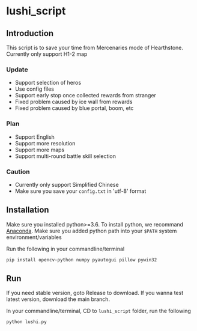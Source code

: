 # lushi_script


## Introduction
This script is to save your time from Mercenaries mode of Hearthstone.
Currently only support H1-2 map

### Update
* Support selection of heros
* Use config files
* Support early stop once collected rewards from stranger
* Fixed problem caused by ice wall from rewards
* Fixed problem caused by blue portal, boom, etc

### Plan
* Support English
* Support more resolution
* Support more maps
* Support multi-round battle skill selection

### Caution
- Currently only support Simplified Chinese
- Make sure you save your ```config.txt``` in 'utf-8' format

## Installation

Make sure you installed python>=3.6.
To install python, we recommand [Anaconda](https://www.anaconda.com/products/individual#windows).
Make sure you added python path into your ```$PATH``` system environment/variables

Run the following in your commandline/terminal
```bash
pip install opencv-python numpy pyautogui pillow pywin32
```

## Run
If you need stable version, goto Release to download.
If you wanna test latest version, download the main branch.

In your commandline/terminal, CD to ```lushi_script``` folder,  run the following
```bash
python lushi.py 
```
